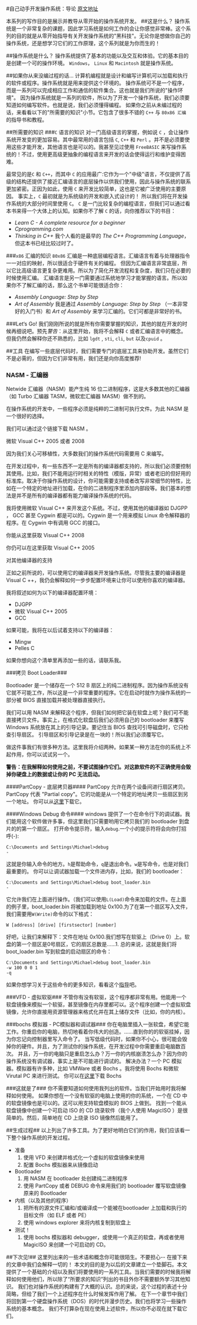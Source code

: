#自己动手开发操作系统：导论
[原文地址](http://www.brokenthorn.com/Resources/OSDev1.html)

本系列的写作目的是展示并教导从零开始的操作系统开发。
##这是什么？
操作系统是一个非常复杂的课题，因此学习系统是如何工作的会让你感觉非常棒。这个系列的目的就是从零开始指导有关开发操作系统的"黑科技"。无论你是想做你自己的操作系统，还是想学习它们的工作原理，这个系列就是为你而生的！

##操作系统是什么？
操作系统提供了基本的功能以及交互和体验。它的基本目的是创建一个可的操作环境。
`Windows`， `Linux` 和 `Macintosh` 就是操作系统。

##如果你从来没编过程的话...
计算机编程就是设计和编写计算机可以加载和执行的软件或程序。操作系统就是用来提供这个环境的。
操作系统可不是一个程序，而是一系列可以完成相应工作和通信的软件集合。这也就是我们所说的"操作环境"。
因为操作系统就是一系列的软件，所以为了开发一个操作系统，我们必须要知道如何编写软件。也就是说，我们必须懂得编程。
如果你之前从未编过程的话，来看看以下的"所需要的知识"小节。它包含了很多不错的 `C++` 与 `80x86 汇编`的指导书和教程。

##所需要的知识
###`C` 语言的知识
对一门高级语言的掌握，例如说 `C` ，会让操作系统开发变的更加容易。其中最常用的语言包括 `C`, `C++` 和 `Perl` 。并不是必须要使用这些才能开发，其他语言也是可以的。我甚至见过使用 `FreeBASIC` 来写操作系统的！不过，使用更高级更抽象的编程语言来开发的话会使得运行和维护变得困难。

最常见的是`C` 和 `C++`，而其中 `C` 的应用最广:它作为一个"中级"语言，不仅提供了高级的结构还提供了接近汇编语言的底层操作以供我们使用，因此与操作系统的联系更加紧密。正因为如此，使用 `C` 来开发比较简单，这也是它被广泛使用的主要原因。 事实上，`C` 最初就是为系统级的开发和嵌入式设计的！
所以我们将在开发操作系统的大部分时间里使用 `C`。
`C` 是一门比较复杂的编程语言，但我们可以通过看本书来得一个大体上的认知。如果你不了解 `C` 的话，向你推荐以下的书目：
* *Learn C - A complete resource for a beginner*
* *Cprogramming.com*
* *Thinking in C++*
我个人看的是最早的 *The C++ Programming Language*，但这本书已经比较过时了。

###`x86` 汇编的知识
`80x86` 汇编是一种底层编程语言。汇编语言有着与处理器指令一一对应的映射，所以很适合于硬件有关的编程。
但因为汇编语言非常底层，所以它比高级语言更复杂更难用。所以为了简化开发流程和复杂度，我们只在必要的时候使用汇编。
汇编语言是另一门需要通过系统地学习才能掌握的语言。所以如果你不了解汇编的话，那么这个书单可能很适合你：
* *Assembly Language: Step by Step*
* *Art of Assembly*
我是通过 *Assembly Language: Step by Step* （一本非常好的入门书）和 *Art of Assembly* 来学习汇编的。它们可都是非常好的书。

###Let‘s Go!
我们刚刚所说的就是所有你需要掌握的知识，其他的就在开发的时候再细说吧。预先*警告*：从这里开始，我将不会解释 `C` 或者汇编语言中的概念。但我仍然会解释你还不熟悉的，比如 `lgdt` , `sti`, `cli`, `but` 以及`cpuid` 。


##工具
在编写一些底层代码时，我们需要专门的底层工具来协助开发。虽然它们不是必需的，但因为它们非常有用，我们还是向你高度推荐!

### NASM - 汇编器
Netwide 汇编器（NASM）能产生纯 16 位二进制程序，这是大多数其他的汇编器（如 Turbo 汇编器 TASM，微软宏汇编器 MASM）做不到的。

在操作系统的开发中，一些程序必须是纯粹的二进制可执行文件。为此 NASM 是一个很好的选择。

我们可以通过这个链接下载 NASM 。

微软 Visual C++ 2005 或者 2008

因为我们关心可移植性，大多数我们的操作系统代码需要用 C 来编写。

在开发过程中，有一些东西不一定是所有的编译器都支持的，所以我们必须要控制其使用。比如，我们不能用运行时相关的特性（模版，异常）或者老旧的但好用的标准库。取决于你操作系统的设计，你可能需要支持或者改写非常细节的特性，比如在一个特定的地址进行加载，在你的二进制程序里添加内部段等。我们基本的想法是并不是所有的编译器都有能力编译操作系统的代码。

我将使用微软 Visual C++ 来开发这个系统。不过，使用其他的编译器如 DJGPP ， GCC 甚至 Cygwin 都是可以的。Cygwin 是一个用来模拟 Linux 命令解释器的程序。在 Cygwin 中有调用 GCC 的接口。

你能从这里获取 Visual C++ 2008

你仍可以在这里获取 Visual C++ 2005

对其他编译器的支持

正如之前所说的，可以使用它的编译器来开发操作系统。尽管我主要的编译器是 Visual C
++，我仍会解释如何一步步配置环境来让你可以使用你喜欢的编译器。

我将叙述如何为以下的编译器配置环境：

* DJGPP
* 微软 Visual C++ 2005
* GCC

如果可能，我将在以后试着支持以下的编译器：
* Mingw
* Pelles C

如果你想向这个清单里再添加一些的话，请联系我。


###拷贝 Boot Loader###

Bootloader 是一个储存在一个 512 B 扇区上的纯二进制程序。因为操作系统没有它就不可能工作，所以这是一个非常重要的程序。它在启动时就作为操作系统的一部分被 BIOS 直接加载并被处理器直接执行。

我们可以用 NASM 来解释这个程序，但我们如何把它装在软盘上呢？我们可不能直接拷贝文件。事实上，在格式化软盘后我们必须用自己的 bootloader 来覆写 Windows 系统放在其上的引导记录。要记住当 BIOS 查找可引导磁盘时，它只检查引导扇区。 引导扇区和引导记录是在一块的！所以我们必须覆写它。

做这件事我们有很多种方法。这里我将介绍两种。如果某一种方法在你的系统上不起作用，你可以试试另一个。

**警告：在我解释如何使用之前，不要试图操作它们。对这款软件的不正确使用会毁掉你硬盘上的数据或让你的 PC 无法启动。**

####PartCopy - 底层拷贝器####
PartCopy 允许在两个设备间进行扇区拷贝。PartCopy 代表 "Partial copy"。它的功能是从一个特定的地址拷贝一些扇区到另一个地址。
你可以从[这里](http://www.brokenthorn.com/Resources/Programs/pcopy02.zip)下载它。

####Windows Debug 命令####
windows 提供了一个在命令行下的调试器。我们能用这个软件做许多事，但这里我们只需要哟用它拷贝我们的 bootloader 到盘片的的第一个扇区。
打开命令提示符，输入`debug`.一个小的提示符将会向你打招呼(-):
```
C:\Documents and Settings\Michael>debug
-
```
这就是你输入命令的地方。`h`是帮助命令，`q`是退出命令。`w`是写命令，也是对我们最重要的。
你可以让调试器加载一个文件进内存，比如，我们的 bootloader：
```
C:\Documents and Settings\Michael>debug boot_loader.bin
-
```
它允许我们在上面进行操作。（我们可以使用`L(Load)`命令来加载的文件。在上面的例子里，boot_loader.bin 将被加载到地址 0x100.为了在第一个扇区写入文件，我们需要用`W(Write)`命令的以下格式：
```
W [address] [drive] [firstsector] [number]
```
好吧，让我们来解释下：文件在地址 0x100.我们想写在软驱上（Drive 0）上。软盘的第一个扇区是0号扇区，它的扇区总数是……1.
总的来说，这就是我们将 boot_loader.bin 写到软盘的启动扇区的命令：
```
C:\Documents and Settings\Michael>debug boot_loader.bin
-w 100 0 0 1
-q
```
如果你想学习关于这些命令的更多知识，看看这个[指导](http://mirror.href.com/thestarman/asm/debug/debug.htm)吧。

###VFD - 虚拟软驱###
不管你有没有软驱，这个程序都非常有用。他能用一个软盘镜像来模拟一个软驱，甚至镜像在内存里都可以。这个程序创建一个虚拟软盘镜像，允许你直接用资源管理器来格式化并在其上储存文件（比如，你的内核）。

###bochs 模拟器 - PC模拟器和调试器###
你在电脑里插入一张软盘，希望它能工作。你重启你的电脑，热切地看着你伟大的创造。……直到你的的软驱挂掉，因为你忘记向控制器里写入命令了。
当写低级代码时，如果你不小心，很可能会毁掉你的硬件。并且，为了测试你的操作系统，在开发过程中你需要重启电脑数百次。
并且，万一你的电脑只是重启怎么办？万一你的内核崩溃怎么办？因为你的操作系统没有调试器，事实上是不可能进行调试的。
解决办法？一个 PC 模拟器。模拟器有许多种，比如 VMWare 或者 Bochs 。我将使用 Bochs 和微软 Virutal PC 来进行测试。
你可以在[这里](http://bochs.sourceforge.net/)下载 Bochs

###这就是了###
你不需要知道如何使用我列出的软件。当我们开始用时我将解释如何使用。
如果你想在一个没有软驱的电脑上使用的你的系统，一个在 CD 中的软盘镜像也是可以的。这可以用支持软盘模拟的 BIOS 上做到。
找到一个能从软盘镜像中创建一个可启动 ISO 的 CD 烧录软件（我个人使用 MagicISO ）是很简单的。然后，简单地在 CD 上烧录 ISO 镜像然后能用了。

##生成过程##
以上列出了许多工具。为了更好地明白它们的作用，我们应该看一下整个操作系统的开发过程。
* 准备
  1. 使用 VFD 来创建并格式化一个虚拟的软盘镜像来使用
  2. 配置 Bochs 模拟器来从镜像启动
* Bootloader
  1. 用 NASM 在 bootloader 处创建纯二进制程序
  2. 使用 PartCopy 或者 DEBUG 命令来用我们的 bootloader 覆写软盘镜像原来的 Bootloader
* 内核（以及其他的程序）
  1. 把所有的源文件汇编和/或编译成一个能被在bootloader 上加载和执行的目标文件（如 ELF 或者 PE）
  2. 使用 windows explorer 来将内核复制到软盘上
* 测试！
  1. 使用 bochs 模拟器和 debugger，或使用一个真正的软盘，再或者使用 MagicISO 来创建一个可启动的 CD。

##下次见!##
这里列出来的一些术语和概念你可能很陌生。不要担心-- 在接下来的文章中我们会解释一切的！
本文的目的是为以后的文章建立一个垫脚石。本文提供了一个基础的介绍以及我们将要使用的一系列工具。当我们需要的时候我将解释如何使用他们，所以除了“所要求的知识”列出的书目外你不需要额外学习其他知识。
我们也对操作系统的构建有了大概的认识。总的来说，这个过程的表述十分简略，但给了我们一个上述程序在什么时候发挥作用了解。
在下一个章节中我们将回到第一个硬盘操作系统（DOS）的时代并漫步历史。我们也将学习一些操作系统的基本概念。
我们不打算杂在现在使用上述软件，所以你不必现在就下载它们。
